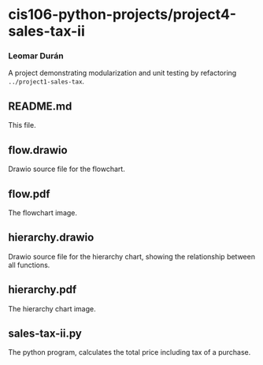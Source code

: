 # cis106-python-projects/project4-sales-tax-ii
### Leomar Durán

A project demonstrating modularization and unit testing by refactoring
`../project1-sales-tax`.

## README.md
This file.

## flow.drawio
Drawio source file for the flowchart.

## flow.pdf
The flowchart image.

## hierarchy.drawio
Drawio source file for the hierarchy chart, showing the relationship
between all functions.

## hierarchy.pdf
The hierarchy chart image.

## sales-tax-ii.py
The python program, calculates the total price including tax of a
purchase.
